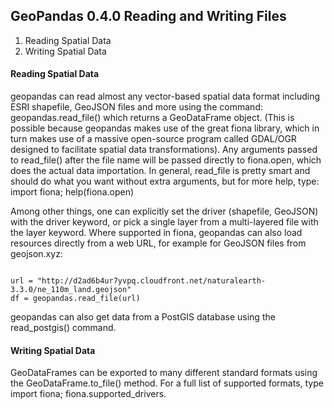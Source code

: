 ## GeoPandas 0.4.0 Reading and Writing Files
1. Reading Spatial Data
2. Writing Spatial Data

#### Reading Spatial Data
geopandas can read almost any vector-based spatial data format including ESRI shapefile, GeoJSON files and more using the command:
geopandas.read_file()
which returns a GeoDataFrame object. (This is possible because geopandas makes use of the great fiona library, which in turn makes use of a massive open-source program called GDAL/OGR designed to facilitate spatial data transformations).
Any arguments passed to read_file() after the file name will be passed directly to fiona.open, which does the actual data importation. In general, read_file is pretty smart and should do what you want without extra arguments, but for more help, type:
import fiona; help(fiona.open)

Among other things, one can explicitly set the driver (shapefile, GeoJSON) with the driver keyword, or pick a single layer from a multi-layered file with the layer keyword.
Where supported in fiona, geopandas can also load resources directly from a web URL, for example for GeoJSON files from geojson.xyz:
<pre><code>
url = "http://d2ad6b4ur7yvpq.cloudfront.net/naturalearth-3.3.0/ne_110m_land.geojson"
df = geopandas.read_file(url)
</code></pre>
geopandas can also get data from a PostGIS database using the read_postgis() command.

#### Writing Spatial Data
GeoDataFrames can be exported to many different standard formats using the GeoDataFrame.to_file() method. For a full list of supported formats, type import fiona; fiona.supported_drivers.


